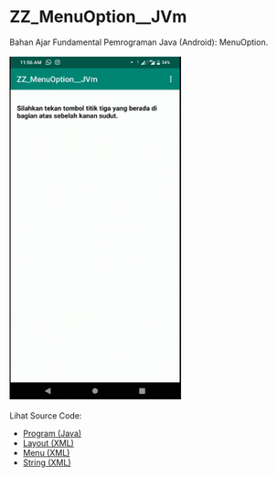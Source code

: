 # ZZ_MenuOption__JVm
Bahan Ajar Fundamental Pemrograman Java (Android): MenuOption.<br><br>
<img src="https://github.com/RizkyKhapidsyah/ZZ_MenuOption__JVm/blob/master/rslts/20200422_115629-1587531430212.gif" height=600px width=300px><br><br>
Lihat Source Code:<br>
- <a href="https://github.com/RizkyKhapidsyah/ZZ_MenuOption__JVm/blob/master/app/src/main/java/com/rk/mo/MainActivity.java">Program (Java)</a><br>
- <a href="https://github.com/RizkyKhapidsyah/ZZ_MenuOption__JVm/blob/master/app/src/main/res/layout/activity_main.xml">Layout (XML)</a><br>
- <a href="https://github.com/RizkyKhapidsyah/ZZ_MenuOption__JVm/blob/master/app/src/main/res/menu/menu_main.xml">Menu (XML)</a><br>
- <a href="https://github.com/RizkyKhapidsyah/ZZ_MenuOption__JVm/blob/master/app/src/main/res/values/strings.xml">String (XML)</a>
